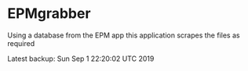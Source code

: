 # EPMgrabber
Using a database from the EPM app this application scrapes the files as required


Latest backup: Sun Sep 1 22:20:02 UTC 2019

